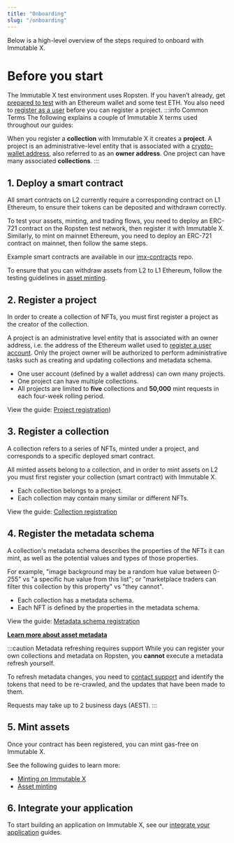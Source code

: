 ```yaml
---
title: "Onboarding"
slug: "/onboarding"
---
```

Below is a high-level overview of the steps required to onboard with Immutable X.

# Before you start
The Immutable X test environment uses Ropsten. If you haven’t already, get [prepared to test](./getting-started-guide.md#prepare-to-test) with an Ethereum wallet and some test ETH. You also need to [register as a user](getting-started-guide.md#register-a-user-account) before you can register a project.
:::info Common Terms
The following explains a couple of Immutable X terms used throughout our guides:

When you register a **collection** with Immutable X it creates a **project**. A project is an administrative-level entity that is associated with a [crypto-wallet address](../getting-started-guide.md#wallet), also referred to as an **owner address**. One project can have many associated **collections**.
:::
## 1. Deploy a smart contract
All smart contracts on L2 currently require a corresponding contract on L1 Ethereum, to ensure their tokens can be deposited and withdrawn correctly.

To test your assets, minting, and trading flows, you need to deploy an ERC-721 contract on the Ropsten test network, then register it with Immutable X. Similarly, to mint on mainnet Ethereum, you need to deploy an ERC-721 contract on mainnet, then follow the same steps.

Example smart contracts are available in our [imx-contracts](https://github.com/immutable/imx-contracts) repo. 

To ensure that you can withdraw assets from L2 to L1 Ethereum, follow the testing guidelines in [asset minting](../asset-management/asset-minting.md).

## 2. Register a project
In order to create a collection of NFTs, you must first register a project as the creator of the collection.

A project is an administrative level entity that is associated with an owner address, i.e. the address of the Ethereum wallet used to [register a user account](../getting-started-guide.md#register-a-user-account). Only the project owner will be authorized to perform administrative tasks such as creating and updating collections and metadata schema.

- One user account (defined by a wallet address) can own many projects. 
- One project can have multiple collections.
- All projects are limited to **five** collections and **50,000** mint requests in each four-week rolling period.

View the guide: [Project registration](./project-registration.md))

## 3. Register a collection
A collection refers to a series of NFTs, minted under a project, and corresponds to a specific deployed smart contract.

All minted assets belong to a collection, and in order to mint assets on L2 you must first register your collection (smart contract) with Immutable X.

- Each collection belongs to a project.
- Each collection may contain many similar or different NFTs.

View the guide: [Collection registration](./collection-registration.mdx) 

## 4. Register the metadata schema
A collection's metadata schema describes the properties of the NFTs it can mint, as well as the potential values and types of those properties.

For example, "image background may be a random hue value between 0-255" vs "a specific hue value from this list"; or "marketplace traders can filter this collection by this property" vs "they cannot".

- Each collection has a metadata schema.
- Each NFT is defined by the properties in the metadata schema.

View the guide: [Metadata schema registration](./metadata-schema-registration.mdx) 

**[Learn more about asset metadata](../asset-management/asset-metadata.mdx)**

:::caution Metadata refreshing requires support
While you can register your own collections and metadata on Ropsten, you **cannot** execute a metadata refresh yourself. 

To refresh metadata changes, you need to [contact support](https://support.immutable.com) and identify the tokens that need to be re-crawled, and the updates that have been made to them.

Requests may take up to 2 business days (AEST).
:::
## 5. Mint assets
Once your contract has been registered, you can mint gas-free on Immutable X. 

See the following guides to learn more:
- [Minting on Immutable X](../minting-on-immutable-x.md)
- [Asset minting](../asset-management/asset-minting.md) 

## 6. Integrate your application
To start building an application on Immutable X, see our [integrate your application](../integrate-your-application/index.md) guides.
